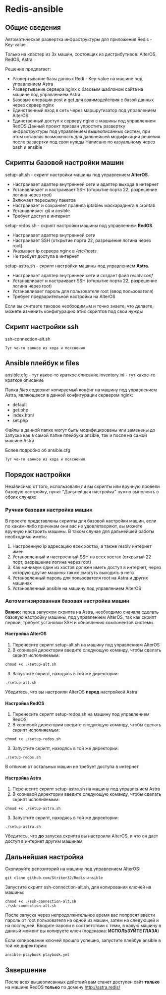 # Redis-ansible
## Общие сведения
Автоматическая развертка инфраструктуры для приложения Redis - Key-value

Только на кластер из 3х машин, состоящих из дистрибутивов: AlterOS, RedOS, Astra

Решение предлагает:
+ Развертывание базы данных Redi - Key-value на машине под управлением Astra
+ Развертывание сервера nginx с базовым шаблоном сайта на машине под управлением Astra
+ Базовые операции post и get для взаимодействия с базой данных через сервер nginx
+ Единственный вход в сеть через маршрутизатор под управлением AlterOS
+ Единственный доступ к серверу nginx с машины под управлением RedOS
Данный проект призван упростить развертку инфраструктуры под управлением вышеописанных систем, при этом оставляя возможность для дальнейшей модификации решения после развертки под свои нужды
Написано по казуальному через bash и ansible
## Скрипты базовой настройки машин
setup-alt.sh - скрипт настройки машины под управлением **AlterOS**.
+ Настраивает адаптер внутренней сети и адаптер выхода в интернет
+ Устанавливает и настраивает SSH (открытие порта 22, разрешение логина через root)
+ Включает пересылку пакетов
+ Настраивает и сохраняет правила iptables маскарадинга в crontab
+ Устанавливает git и ansible
+ Требует доступ в интернет

setup-redos.sh - скрипт настройки машины под управлением **RedOS**. 
+ Настраивает адаптер внутренней сети
+ Настраивает SSH (открытие порта 22, разрешение логина через root)
+ Указывает ip сервера nginx в */etc/hosts*
+ Не требует доступа в интернет

setup-astra.sh - скрипт настройки машины под управлением **Astra**.
+ Настраивает адаптер внутренней сети и создает файл *resolv.conf*
+ Устанавливает и настраивает SSH (открытие порта 22, разрешение логина через root)
+ Устанавливает пароль для пользователя root (ввод пользователя)
+ Требует предварительной настройки на AlterOS

Если вы считаете таковое необходимым и точно знаете, что делаете, можете изменить конфигурацию этих скриптов под свои нужды
## Скрипт настройки ssh
ssh-connection-alt.sh 
```
Тут че-то важное из кода и пояснения
```

## Ansible плейбук и files
ansible.cfg - тут какое-то краткое описание
inventory.ini - тут какое-то краткое описание

Папка *files* содержит копируемый конфиг на машину под управлением Astra, являющееся в данной конфигурации сервером nginx:
+ default
+ get.php
+ index.html
+ set.php

Файлы в данной папке могут быть модифицированы или заменены до запуска как в самой папке плейбука ansible, так и после на самой машине Astra

Более подробно об ansible.cfg
```
Тут че-то важное из кода и пояснения
```

## Порядок настройки
Независимо от того, использовали ли вы скрипты или вручную провели базовую настройку, пункт "Дальнейшая настройка" нужно выполнять в обоих случаях
### Ручная базовая настройка машин
В проекте представлены скрипты для базовой настройки машин, если по каким-либо причинам они вас не удовлетворяют, вы можете вручную настроить машины. В таком случае для дальнейшей работы необходимо иметь:
1. Настроенную ip адресацию всех хостах, а также resolv интернет имен
2. Установленный и настроенный SSH на всех хостах (открытый 22 порт, разрешение логина через root)
3. Как минимум один из хостов должен иметь доступ в интернет, через которую другие машины также смогуть выходить в него
4. Установленный пароль для пользователя root на Astra и других машинах
5. Установленный ansible на машину под управлением AlterOS
### Автоматизированная базовая настройка машин
**Важно:** перед запуском скрипта на Astra, необходимо сначала сделать базовую настройку машины, под управлением AlterOS, так как скрипт первой, требует установки SSH и обновлению компонентов системы.
#### Настройка AlterOS
1. Перенесите скрипт setup-alt.sh на машину под управлением AlterOS
2. В корневой директории введите следующую команду, чтобы сделать скрипт исполняемым:
```
chmod +x ./setup-alt.sh
```
3. Запустите скрипт, находясь в той же директории:
```
./setup-alt.sh
```
Убедитесь, что вы настроили AlterOS **перед** настройкой Astra

#### Настройка RedOS
1. Перенесите скрипт setup-redos.sh на машину под управлением RedOS
2. В корневой директории введите следующую команду, чтобы сделать скрипт исполняемым:
```
chmod +x ./setup-redos.sh
```
3. Запустите скрипт, находясь в той же директории:
```
./setup-redos.sh
```
В отличие от остальных машин не требует доступа в интернет

#### Настройка Astra
1. Перенесите скрипт setup-astra.sh на машину под управлением Astra
2. В корневой директории введите следующую команду, чтобы сделать скрипт исполняемым:
```
chmod +x ./setup-astra.sh
```
3. Запустите скрипт, находясь в той же директории:
```
./setup-astra.sh
```
Убедитесь, что **до** запуска скрипта вы настроили AlterOS, и что он дает доступ в интернет другим машинам

## Дальнейшая настройка
Скопируйте репозиторий на машину под управлением AlterOS:
```
git clone github.com/Striker32/Redis-ansible
```
Запустите скрипт ssh-connection-alt.sh, для копирования ключей на машины:
```
chmod +x ./ssh-connection-alt.sh
./ssh-connection-alt.sh
```
После запуска через непродолжительное время вас попросят ввести пароль от root пользователя на одной из машин, затем на следующей и на последней. Вводите пароли в соответствии с теми, в какую машину в данный момент вы копируете ключ (подсказка: **ИСПОЛЬЗУЙТЕ ГЛАЗА**)

Если копирование ключей прошло успешно, запустите плейбук ansible в той же директории:
```
ansible-playbook playbook.yml
```
## Завершение
После всех вышеописанных действий вам станет доступен сайт **только** на машине RedOS **только** по домену http://astra.redis/
